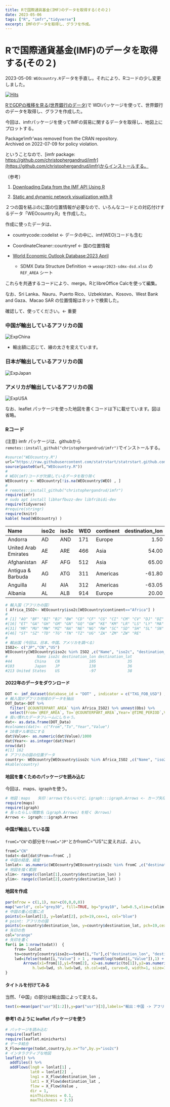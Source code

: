 ```yaml
---
title: Rで国際通貨基金(IMF)のデータを取得する(その２)
date: 2023-05-06
tags: ["R", "imfr","tidyverse"]
excerpt: IMFのデータを取得し、グラフを作成。
---
```


# Rで国際通貨基金(IMF)のデータを取得する(その２)

2023-05-06: `WEOcountry.R`データを手直し。それにより、Rコードの少し変更しました。

[![Hits](https://hits.seeyoufarm.com/api/count/incr/badge.svg?url=https%3A%2F%2Fgitpress.io%2F%40statrstart%2FIMF02&count_bg=%2379C83D&title_bg=%23555555&icon=&icon_color=%23E7E7E7&title=hits&edge_flat=false)](https://hits.seeyoufarm.com) 

[RでGDPの推移を見る(世界銀行のデータ)](https://gitpress.io/@statrstart/WDI01)で
WDIパッケージを使って、世界銀行のデータを取得し、グラフを作成した。 

今回は、imfrパッケージを使ってIMFの貿易に関するデータを取得し、地図上にプロットする。  

Package‘imfr’was removed from the CRAN repository.  
Archived on 2022-07-09 for policy violation. 

ということなので、[imfr package: https://github.com/christophergandrud/imfr](https://github.com/christophergandrud/imfr)からインストールする。

（参考）  

1. [Downloading Data from the IMF API Using R](https://meshry.com/blog/downloading-data-from-the-imf-api-using-r/)

2. [Static and dynamic network visualization with R](https://kateto.net/network-visualization)

２つの国を結ぶのに国の位置情報が必要なので、いろんなコードとの対応付けするデータ「WEOcountry.R」を作成した。

作成に使ったデータは、

- countrycode::codelist <- データの中に、imf(WEO)コードも含む

- CoordinateCleaner::countryref <- 国の位置情報

- [World Economic Outlook Database:2023 April](https://www.imf.org/en/Publications/WEO/weo-database/2023/April/download-entire-database)

	- SDMX Data Structure Definition -> `weoapr2023-sdmx-dsd.xlsx` の `REF_AREA` シート

これらを共通するコードにより、merge。RとlibreOffice Calcを使って編集。

なお、Sri Lanka、Nauru、Puerto Rico、Uzbekistan、Kosovo、West Bank and Gaza、Macao SAR の位置情報はネットで検索した。 

確認して、使ってください。<- 重要

### 中国が輸出しているアフリカの国

![ExpChina](https://raw.githubusercontent.com/statrstart/statrstart.github.com/master/source/images/ExpChina.png)

- 輸出額に応じて、線の太さを変えています。

### 日本が輸出しているアフリカの国

![ExpJapan](https://raw.githubusercontent.com/statrstart/statrstart.github.com/master/source/images/ExpJapan.png)

### アメリカが輸出しているアフリカの国

![ExpUSA](https://raw.githubusercontent.com/statrstart/statrstart.github.com/master/source/images/ExpUSA.png)

なお、leaflet パッケージを使った地図を書くコードは下に載せています。図は省略。

### Rコード

(注意) imfr パッケージは、githubから`remotes::install_github("christophergandrud/imfr")`でインストールする。

```R
#source("WEOcountry.R")
url="https://raw.githubusercontent.com/statrstart/statrstart.github.com/master/source/data/"
source(paste0(url,"WEOcountry.R"))
#
# WEO(imf)コードが欠損しているデータを取り除く
WEOcountry <- WEOcountry[!is.na(WEOcountry$WEO) , ] 
# 
# remotes::install_github("christophergandrud/imfr")
require(imfr)
# sudo apt install libharfbuzz-dev libfribidi-dev
require(tidyverse)
#require(stringr)
require(knitr)
kable( head(WEOcountry) )
```

|Name                 |iso2c |iso3c |WEO |continent | destination_lon| destination_lat| capital.lon| capital.lat|
|:--------------------|:-----|:-----|:---|:---------|---------------:|---------------:|-----------:|-----------:|
|Andorra              |AD    |AND   |171 |Europe    |            1.50|          42.500|        1.52|       42.50|
|United Arab Emirates |AE    |ARE   |466 |Asia      |           54.00|          24.000|       54.37|       24.47|
|Afghanistan          |AF    |AFG   |512 |Asia      |           65.00|          33.000|       69.18|       34.52|
|Antigua & Barbuda    |AG    |ATG   |311 |Americas  |          -61.80|          17.050|      -61.85|       17.12|
|Anguilla             |AI    |AIA   |312 |Americas  |          -63.05|          18.217|      -63.05|       18.22|
|Albania              |AL    |ALB   |914 |Europe    |           20.00|          41.000|       19.82|       41.32|

```R
# 輸入国（アフリカの国）
( Africa_ISO2<- WEOcountry$iso2c[WEOcountry$continent=="Africa"] )
#
# [1] "AO" "BF" "BI" "BJ" "BW" "CD" "CF" "CG" "CI" "CM" "CV" "DJ" "DZ" "EG" "ER"
#[16] "ET" "GA" "GH" "GM" "GN" "GQ" "GW" "KE" "KM" "LR" "LS" "LY" "MA" "MG" "ML"
#[31] "MR" "MU" "MW" "MZ" "NA" "NE" "NG" "RW" "SC" "SD" "SH" "SL" "SN" "SO" "SS"
#[46] "ST" "SZ" "TD" "TG" "TN" "TZ" "UG" "ZA" "ZM" "ZW" "RE"
#
# 輸出国（今回は、日本、中国、アメリカを調べる）
ISO2<- c("JP","CN","US")
WEOcountry[WEOcountry$iso2c %in% ISO2 ,c("Name", "iso2c", "destination_lon", "destination_lat") ]
#             Name iso2c destination_lon destination_lat
#44          China    CN             105              35
#103         Japan    JP             138              36
#213 United States    US             -97              38
```

#### 2022年のデータをダウンロード

```R
DOT <- imf_dataset(database_id = "DOT" , indicator = c("TXG_FOB_USD") ,freq='A',ref_area = ISO2 , start = 2022, end=2022,return_raw = TRUE)
# 輸入国がアフリカ地域のデータを抽出
DOT_Data<-DOT %>% 
  filter(`@COUNTERPART_AREA` %in% Africa_ISO2) %>% unnest(Obs) %>% 
  select(From=`@REF_AREA`, To=`@COUNTERPART_AREA`,Year=`@TIME_PERIOD`,Value=`@OBS_VALUE`) 
# 扱い慣れたデータフレームにしちゃう。
dat<- as.data.frame(DOT_Data)
#colnames(dat)<- c("From","To","Year","Value")
# 10億ドル単位にする
dat$Value<- as.numeric(dat$Value)/1000
dat$Year<- as.integer(dat$Year)
nrow(dat)
#[1] 162
# アフリカの国の位置データ
country<- WEOcountry[WEOcountry$iso2c %in% Africa_ISO2 ,c("Name", "iso2c", "destination_lon", "destination_lat") ]
#kable(country)
```
#### 地図を書くためのパッケージを読み込む

今回は、maps、igraphを使う。

```R
# 地図：maps　　矢印：arrowsでもいいけど、igraph:::igraph.Arrows <- カーブ矢印も書ける
require(maps)
require(igraph)
# 長ったらしい関数名（igraph.Arrows）を短く（Arrows）
Arrows <- igraph:::igraph.Arrows
```

#### 中国が輸出している国

`fromC="CN"`の部分を`fromC="JP"`とかfromC="US"に変えれば、よい。

```R
fromC="CN"
todat<-dat[dat$From==fromC ,]
# 中国の経度、緯度
lonlat<- as.numeric(WEOcountry[WEOcountry$iso2c %in% fromC ,c("destination_lon", "destination_lat") ])
# 地図を描く範囲
xlim<- range(c(lonlat[1],country$destination_lon) )
ylim<- range(c(lonlat[2],country$destination_lat) )
```

#### 地図を作成

```R
par(mfrow = c(1,1), mar=c(0,0,0,0))
map("world", col="grey30", fill=TRUE, bg="gray10", lwd=0.5,xlim=c(xlim[1]-5,xlim[2]+5),ylim=c(ylim[1]-25,ylim[2]+25))
# 中国の重心位置に点
points(x=lonlat[1], y=lonlat[2], pch=19,cex=1, col="blue")
# point: アフリカの国
points(x=country$destination_lon, y=country$destination_lat, pch=19,cex=0.5, col="tomato")
# 矢印の色
col="orange"
# 矢印を書く
for(i in 1:nrow(todat))  {
	from= lonlat
	to=country[country$iso2c==todat[i,"To"],c("destination_lon", "destination_lat")]
	lwd=ifelse(todat[i,"Value"] > 1 , round(log(todat[i,"Value"]),1) + 1 , todat[i,"Value"]+0.5 )
		Arrows(x1=from[1],y1=from[2], x2=as.numeric(to[1]),y2=as.numeric(to[2]) , 
			h.lwd=lwd, sh.lwd=lwd, sh.col=col, curve=0, width=1, size=1.5)
}
```

#### タイトルを付けてみる

当然、「中国」の部分は輸出国によって変える。

```R
text(x=mean(par("usr")[1:2]),y=par("usr")[3],labels="輸出：中国 -> アフリカの国々（2022）",cex=1.5,pos=3,col="white")
```

#### 参考1 のように leaflet パッケージを使う

```R
# パッケージを読み込む
require(leaflet)
require(leaflet.minicharts)
# データ結合
X_Flow=merge(todat,country,by.x="To",by.y="iso2c")
# インタラクティブな地図
leaflet() %>% 
  addTiles() %>%
  addFlows(lng0 = lonlat[1] , 
           lat0 = lonlat[2]  , 
           lng1 = X_Flow$destination_lon , 
           lat1 = X_Flow$destination_lat , 
           flow = X_Flow$Value , 
           dir = 1, 
           minThickness = 0.1,
           maxThickness = 2.5)
```
